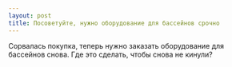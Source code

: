 ```yaml
---
layout: post 
title: Посоветуйте, нужно оборудование для бассейнов срочно 
--- 
```

Сорвалась покупка, теперь нужно заказать оборудование для бассейнов снова. Где это сделать, чтобы снова не кинули?